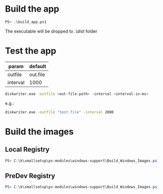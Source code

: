 <!--
SPDX-FileCopyrightText: © 2023 Siemens Healthcare GmbH

SPDX-License-Identifier: MIT
-->

# Build the app
```sh
PS> .\build_app.ps1
```
The executable will be dropped to *.\dist* folder

# Test the app
| param    | default  |
| -------- | -------- |
| outfile  | out.file |
| interval | 1000     |

```sh
diskwriter.exe -outfile <out-file-path> -interval <interval-in-ms>
```
e.g.:
```sh
diskwriter.exe -outfile "test.file" -interval 2000
```

# Build the images
## Local Registry
```PowerShell
PS> C:\k\smallsetup\ps-modules\windows-support\Build_Windows_Images.ps1 -Name "diskwriter" -Tag "v0.1.0" -Registry "k2s-registry.local" -Dockerfile "C:\k\k2s\test\e2e\addons\storage\smb\diskwriter\Dockerfile" -WorkDir "C:\k\k2s\test\e2e\addons\storage\smb\diskwriter" -RegUser test -RegPw test -AllowInsecureRegistries
```

## PreDev Registry
```PowerShell
PS> C:\k\smallsetup\ps-modules\windows-support\Build_Windows_Images.ps1 -Name "diskwriter" -Tag "v1.0.0" -Registry "shsk2s.azurecr.io" -Dockerfile "C:\k\k2s\test\e2e\addons\storage\smb\diskwriter\Dockerfile" -WorkDir "C:\k\k2s\test\e2e\addons\storage\smb\diskwriter" -RegUser <user> -RegPw <pw>
```